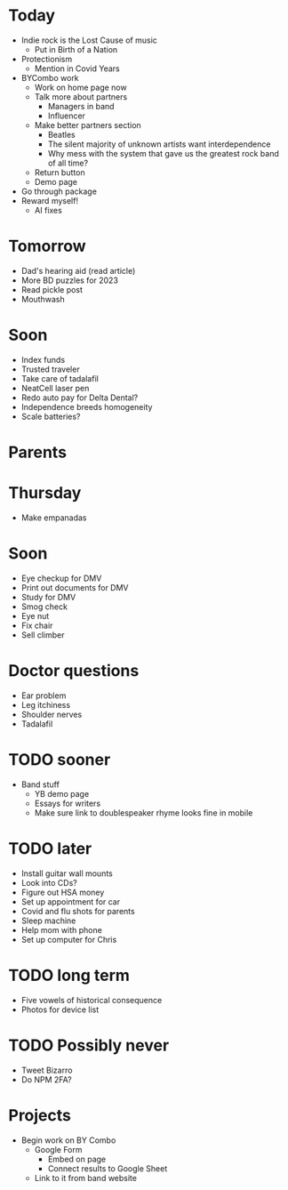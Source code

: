 # Today
* Indie rock is the Lost Cause of music
    * Put in Birth of a Nation
* Protectionism
    * Mention in Covid Years
* BYCombo work
    * Work on home page now
    * Talk more about partners
        * Managers in band
        * Influencer
    * Make better partners section
        * Beatles
        * The silent majority of unknown artists want interdependence
        * Why mess with the system that gave us the greatest rock band of all time?
    * Return button
    * Demo page
* Go through package
* Reward myself!
    * AI fixes

# Tomorrow
* Dad's hearing aid (read article)
* More BD puzzles for 2023
* Read pickle post
* Mouthwash

# Soon
* Index funds
* Trusted traveler
* Take care of tadalafil
* NeatCell laser pen
* Redo auto pay for Delta Dental?
* Independence breeds homogeneity
* Scale batteries?

# Parents

# Thursday
* Make empanadas

# Soon
* Eye checkup for DMV
* Print out documents for DMV
* Study for DMV
* Smog check
* Eye nut
* Fix chair
* Sell climber

# Doctor questions
* Ear problem
* Leg itchiness
* Shoulder nerves
* Tadalafil

# TODO sooner
* Band stuff
    * YB demo page
    * Essays for writers
    * Make sure link to doublespeaker rhyme looks fine in mobile

# TODO later
* Install guitar wall mounts
* Look into CDs?
* Figure out HSA money
* Set up appointment for car
* Covid and flu shots for parents
* Sleep machine
* Help mom with phone
* Set up computer for Chris

# TODO long term
* Five vowels of historical consequence
* Photos for device list

# TODO Possibly never
* Tweet Bizarro
* Do NPM 2FA?

# Projects
* Begin work on BY Combo
    * Google Form
        * Embed on page
        * Connect results to Google Sheet
    * Link to it from band website